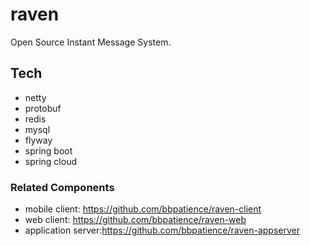 # raven

Open Source Instant Message System.



## Tech

* netty
* protobuf
* redis
* mysql
* flyway
* spring boot
* spring cloud

### Related Components
* mobile client: https://github.com/bbpatience/raven-client
* web client: https://github.com/bbpatience/raven-web
* application server:https://github.com/bbpatience/raven-appserver
